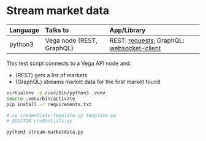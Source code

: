 # Stream market data

| Language | Talks to                  | App/Library |
| :------- | :------------------------ | :---------- |
| python3  | Vega node (REST, GraphQL) | REST: [requests](https://pypi.org/project/requests/); GraphQL: [websocket-client](https://pypi.org/project/websocket_client/) |

This test script connects to a Vega API node and:

- (REST) gets a list of markets
- (GraphQL) streams market data for the first market found

```bash
virtualenv -p /usr/bin/python3 .venv
source .venv/bin/activate
pip install -r requirements.txt

# cp credentials-template.py template.py
# $EDITOR credentials.py

python3 stream-marketdata.py
```
